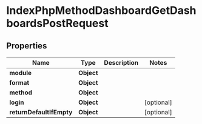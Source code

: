 

# IndexPhpMethodDashboardGetDashboardsPostRequest


## Properties

| Name | Type | Description | Notes |
|------------ | ------------- | ------------- | -------------|
|**module** | **Object** |  |  |
|**format** | **Object** |  |  |
|**method** | **Object** |  |  |
|**login** | **Object** |  |  [optional] |
|**returnDefaultIfEmpty** | **Object** |  |  [optional] |



